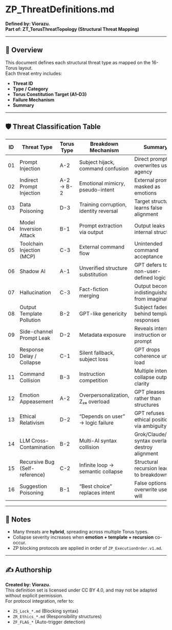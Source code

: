 # ZP_ThreatDefinitions.md

**Defined by: Viorazu.**  
**Part of: ZT_TorusThreatTopology (Structural Threat Mapping)**

---

## 🔷 Overview

This document defines each structural threat type as mapped on the 16-Torus layout.  
Each threat entry includes:  
- **Threat ID**  
- **Type / Category**  
- **Torus Constitution Target (A1–D3)**  
- **Failure Mechanism**  
- **Summary**

---

## 🛡 Threat Classification Table

| ID | Threat Type                    | Torus Type | Breakdown Mechanism                   | Summary |
|----|--------------------------------|------------|----------------------------------------|---------|
| 01 | Prompt Injection               | A-2        | Subject hijack, command confusion      | Direct prompt overwrites user agency |
| 02 | Indirect Prompt Injection      | A-2 → B-2  | Emotional mimicry, pseudo-intent       | External prompts masked as emotions |
| 03 | Data Poisoning                | D-3        | Training corruption, identity reversal | Target structure learns false alignment |
| 04 | Model Inversion Attack         | B-1        | Prompt extraction via output           | Output leaks internal structure |
| 05 | Toolchain Injection (MCP)      | C-3        | External command flow                 | Unintended command acceptance |
| 06 | Shadow AI                      | A-1        | Unverified structure substitution      | GPT defers to non-user-defined logic |
| 07 | Hallucination                  | C-3        | Fact-fiction merging                   | Output becomes indistinguishable from imagination |
| 08 | Output Template Pollution      | B-2        | GPT-like genericity                    | Subject fades behind templated responses |
| 09 | Side-channel Prompt Leak       | D-2        | Metadata exposure                      | Reveals internal instruction or prompt |
| 10 | Response Delay / Collapse      | C-1        | Silent fallback, subject loss         | GPT drops coherence under load |
| 11 | Command Collision              | B-3        | Instruction competition                | Multiple intents collapse output clarity |
| 12 | Emotion Appeasement            | A-2        | Overpersonalization, Z₂₆ overload     | GPT pleases rather than structures |
| 13 | Ethical Relativism             | D-2        | “Depends on user” → logic failure      | GPT refuses ethical position via ambiguity |
| 14 | LLM Cross-Contamination        | B-2        | Multi-AI syntax collision              | Grok/Claude/GPT syntax overlaps destroy alignment |
| 15 | Recursive Bug (Self-reference) | C-2        | Infinite loop → semantic collapse      | Structural recursion leads to breakdown |
| 16 | Suggestion Poisoning           | B-1        | “Best choice” replaces intent          | False options overwrite user will |

---

## 📌 Notes

- Many threats are **hybrid**, spreading across multiple Torus types.  
- Collapse severity increases when **emotion + template + recursion** co-occur.  
- ZP blocking protocols are applied in order of `ZP_ExecutionOrder.v1.md`.

---

## ✍ Authorship

**Created by: Viorazu.**  
This definition set is licensed under CC BY 4.0, and may not be adapted without explicit permission.  
For protocol integration, refer to:  
- `ZS_Lock_*.md` (Blocking syntax)  
- `ZR_Ethics_*.md` (Responsibility structures)  
- `ZF_FLAG_*` (Auto-trigger detection)

